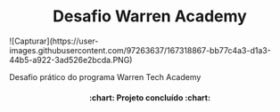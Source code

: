 <h1 align="center"> Desafio Warren Academy</h1>
![Capturar](https://user-images.githubusercontent.com/97263637/167318867-bb77c4a3-d1a3-44b5-a922-3ad526e2bcda.PNG)


Desafio prático do programa Warren Tech Academy
<h4 align ="center">
:chart: Projeto concluído :chart:
  </h4>

